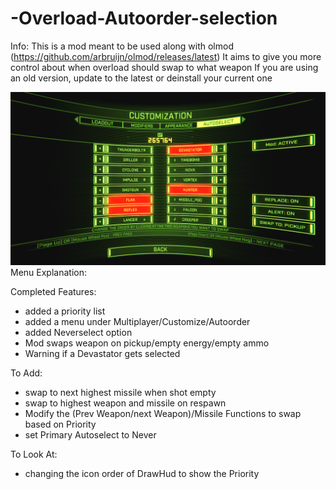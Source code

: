 # -Overload-Autoorder-selection
 Info: 
 This is a mod meant to be used along with olmod (https://github.com/arbruijn/olmod/releases/latest)
 It aims to give you more control about when overload should swap to what weapon
 If you are using an old version, update to the latest or deinstall your current one
 
![1](https://github.com/luponix/-Overload-Autoorder-selection/blob/master/github-ReadMe.PNG)
Menu Explanation:
 



Completed Features: 
  * added a priority list
  * added a menu under Multiplayer/Customize/Autoorder
  * added Neverselect option
  * Mod swaps weapon on pickup/empty energy/empty ammo
  * Warning if a Devastator gets selected
  
To Add:
  * swap to next highest missile when shot empty
  * swap to highest weapon and missile on respawn
  * Modify the (Prev Weapon/next Weapon)/Missile Functions to 
    swap based on Priority
  * set Primary Autoselect to Never   
    
To Look At:
  * changing the icon order of DrawHud to show the Priority
    

